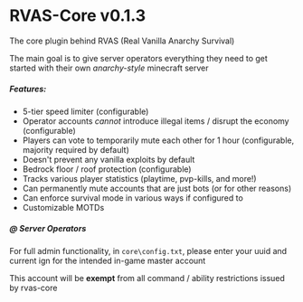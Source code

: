 # RVAS-Core v0.1.3
The core plugin behind RVAS (Real Vanilla Anarchy Survival)

The main goal is to give server operators everything they need to get started with their own *anarchy-style* minecraft server

##### Features:
- 5-tier speed limiter (configurable)
- Operator accounts *cannot* introduce illegal items / disrupt the economy (configurable)
- Players can vote to temporarily mute each other for 1 hour (configurable, majority required by default)
- Doesn't prevent any vanilla exploits by default
- Bedrock floor / roof protection (configurable)
- Tracks various player statistics (playtime, pvp-kills, and more!)
- Can permanently mute accounts that are just bots (or for other reasons)
- Can enforce survival mode in various ways if configured to
- Customizable MOTDs

##### @ Server Operators
For full admin functionality, in `core\config.txt`, please enter your uuid and current ign for the intended in-game master account

This account will be **exempt** from all command / ability restrictions issued by rvas-core